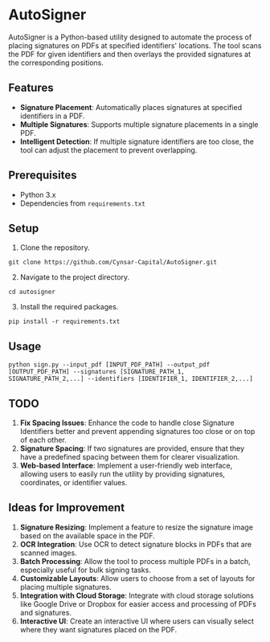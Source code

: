 

# AutoSigner


AutoSigner is a Python-based utility designed to automate the process of placing signatures on PDFs at specified identifiers' locations. The tool scans the PDF for given identifiers and then overlays the provided signatures at the corresponding positions.

## Features
- **Signature Placement**: Automatically places signatures at specified identifiers in a PDF.
- **Multiple Signatures**: Supports multiple signature placements in a single PDF.
- **Intelligent Detection**: If multiple signature identifiers are too close, the tool can adjust the placement to prevent overlapping.

## Prerequisites
- Python 3.x
- Dependencies from `requirements.txt`

## Setup
1. Clone the repository.
```
git clone https://github.com/Cynsar-Capital/AutoSigner.git
```
2. Navigate to the project directory.
```
cd autosigner
```
3. Install the required packages.
```
pip install -r requirements.txt
```

## Usage
```
python sign.py --input_pdf [INPUT_PDF_PATH] --output_pdf [OUTPUT_PDF_PATH] --signatures [SIGNATURE_PATH_1, SIGNATURE_PATH_2,...] --identifiers [IDENTIFIER_1, IDENTIFIER_2,...]
```

## TODO
1. **Fix Spacing Issues**: Enhance the code to handle close Signature Identifiers better and prevent appending signatures too close or on top of each other.
2. **Signature Spacing**: If two signatures are provided, ensure that they have a predefined spacing between them for clearer visualization.
3. **Web-based Interface**: Implement a user-friendly web interface, allowing users to easily run the utility by providing signatures, coordinates, or identifier values.

## Ideas for Improvement
1. **Signature Resizing**: Implement a feature to resize the signature image based on the available space in the PDF.
2. **OCR Integration**: Use OCR to detect signature blocks in PDFs that are scanned images.
3. **Batch Processing**: Allow the tool to process multiple PDFs in a batch, especially useful for bulk signing tasks.
4. **Customizable Layouts**: Allow users to choose from a set of layouts for placing multiple signatures.
5. **Integration with Cloud Storage**: Integrate with cloud storage solutions like Google Drive or Dropbox for easier access and processing of PDFs and signatures.
6. **Interactive UI**: Create an interactive UI where users can visually select where they want signatures placed on the PDF.

